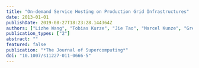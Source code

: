 ```yaml
---
title: "On-demand Service Hosting on Production Grid Infrastructures"
date: 2013-01-01
publishDate: 2019-08-27T18:23:28.144364Z
authors: ["Lizhe Wang", "Tobias Kurze", "Jie Tao", "Marcel Kunze", "Gregor von Laszewski"]
publication_types: ["2"]
abstract: ""
featured: false
publication: "*The Journal of Supercomputing*"
doi: "10.1007/s11227-011-0666-5"
---
```



